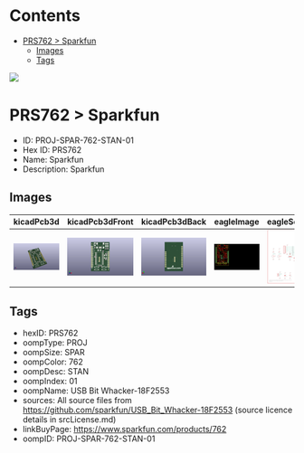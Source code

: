 



Contents
========

* [PRS762 > Sparkfun](#prs762--sparkfun)
	* [Images](#images)
	* [Tags](#tags)
  
![][im]
# PRS762 > Sparkfun

- ID: PROJ-SPAR-762-STAN-01
- Hex ID: PRS762
- Name: Sparkfun
- Description: Sparkfun

## Images
  
  

|kicadPcb3d|kicadPcb3dFront|kicadPcb3dBack|eagleImage|eagleSchemImage|
| :---: | :---: | :---: | :---: | :---: |
|[![kicadPcb3d](kicadPcb3d_140.png)](kicadPcb3d.png)|[![kicadPcb3dFront](kicadPcb3dFront_140.png)](kicadPcb3dFront.png)|[![kicadPcb3dBack](kicadPcb3dBack_140.png)](kicadPcb3dBack.png)|[![eagleImage](eagleImage_140.png)](eagleImage.png)|[![eagleSchemImage](eagleSchemImage_140.png)](eagleSchemImage.png)|

## Tags

- hexID: PRS762
- oompType: PROJ
- oompSize: SPAR
- oompColor: 762
- oompDesc: STAN
- oompIndex: 01
- oompName: USB Bit Whacker-18F2553
- sources: All source files from https://github.com/sparkfun/USB_Bit_Whacker-18F2553 (source licence details in srcLicense.md)
- linkBuyPage: https://www.sparkfun.com/products/762
- oompID: PROJ-SPAR-762-STAN-01



[im]: kicadPcb3d_450.png
